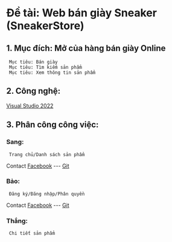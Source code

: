 # Đề tài: Web bán giày Sneaker (SneakerStore) 
## 1. Mục đích: Mở của hàng bán giày Online
     Mục tiêu: Bán giày
     Mục tiêu: Tìm kiếm sản phẩm
     Mục tiêu: Xem thông tin sản phẩm
## 2. Công nghệ: 
[Visual Studio 2022](https://visualstudio.microsoft.com/)
## 3. Phân công công việc: 
### Sang: 
     Trang chủ/Danh sách sản phẩm
Contact
     [Facebook](https://facebook.com/sangnguyen01678/)
     ---
     [Git](https://github.com/tansang1230/)
### Bảo:
     Đăng ký/Đăng nhập/Phân quyền
Contact
      [Facebook](https://facebook.com/beoxx.2804/)
      ---
      [Git](https://github.com/G1aBa0/)
### Thắng: 
     Chi tiết sản phẩm
